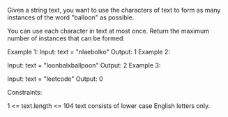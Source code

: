 Given a string text, you want to use the characters of text to form as many instances of the word "balloon" as possible.

You can use each character in text at most once. Return the maximum number of instances that can be formed.

 

Example 1:
Input: text = "nlaebolko"
Output: 1
Example 2:



Input: text = "loonbalxballpoon"
Output: 2
Example 3:

Input: text = "leetcode"
Output: 0
 

Constraints:

1 <= text.length <= 104
text consists of lower case English letters only.